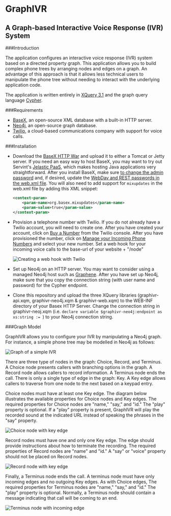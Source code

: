 # GraphIVR
## A Graph-based Interactive Voice Response (IVR) System

###Introduction

The application configures an interactive voice response (IVR) system based on a directed property graph. This application allows you to build complex phone trees by arranging nodes and edges on a graph. An advantage of this approach is that it allows less technical users to manipulate the phone tree without needing to interact with the underlying application code.

The application is written entirely in [XQuery 3.1](https://www.w3.org/TR/xquery-31/) and the graph query language [Cypher](http://www.opencypher.org/).

###Requirements

* [BaseX](http://basex.org/), an open-source XML database with a built-in HTTP server.
* [Neo4j](https://neo4j.com/), an open-source graph database.
* [Twilio](https://www.twilio.com/), a cloud-based communications company with support for voice calls.

###Installation

* Download the [BaseX HTTP War](http://basex.org/products/download/) and upload it to either a Tomcat or Jetty server. If you need an easy way to host BaseX, you may want to try out Servint's [Jelastic PaaS](https://www.servint.net/product/jelastic/), which makes hosting Java applications very straightforward. After you install BaseX, make sure [to change the admin password](http://docs.basex.org/wiki/User_Management) and, if desired, update the [WebDav and REST passwords in the web.xml file](http://docs.basex.org/wiki/Web_Application#Configuration). You will also need to add support for `mixupdates` in the web.xml file by adding this XML snippet:

    ```xml
    <context-param>
        <param-name>org.basex.mixupdates</param-name>
        <param-value>true</param-value>
    </context-param>
    ```  

* Provision a telephone number with Twilio. If you do not already have a Twilio account, you will need to create one. After you have created your account, click on [Buy a Number](https://www.twilio.com/console/phone-numbers/search) from the Twilio console. After you have provisioned the number, click on [Manage your Incoming Phone Numbers](https://www.twilio.com/console/phone-numbers/incoming) and select your new number. Set a web hook for your incoming voice calls to the base-url of your website + "/node"

    ![Creating a web hook with Twilio](http://i.imgur.com/IkXXUQa.png)

* Set up Neo4j on an HTTP server. You may want to consider using a managed Neo4j host such as [Graphene](graphenedb.com). After you have set up Neo4j, make sure that you copy the connection string (with user name and password) for the Cypher endpoint. 

* Clone this repository and upload the three XQuery libraries (graphivr-api.xqm, graphivr-neo4j.xqm & graphivr-web.xqm) to the WEB-INF directory of your Basex HTTP Server. Change the connection string in graphivr-neoj.xqm (i.e. `declare variable $graphivr-neo4j:endpoint as xs:string := `) to your Neo4j connection string.

###Graph Model

GraphIVR allows you to configure your IVR by manipulating a Neo4j graph. For instance, a simple phone tree may be modelled in Neo4j as follows:

![Graph of a simple IVR](http://i.imgur.com/9OqkL2r.png)

There are three type of nodes in the graph: Choice, Record, and Terminus. A Choice node presents callers with branching options in the graph. A Record node allows callers to record information. A Terminus node ends the call. There is only a single type of edge in the graph: Key. A Key edge allows callers to traverse from one node to the next based on a keypad entry. 

Choice nodes must have at least one Key edge. The diagram below illustrates the available properties for Choice nodes and Key edges. The required properties for Choice nodes are "name," "say," and "id." The "play" property is optional. If a "play" property is present, GraphIVR will play the recorded sound at the indicated URL instead of speaking the phrases in the "say" property.

![Choice node with key edge](http://i.imgur.com/tuxl8va.png)

Record nodes must have one and only one Key edge. The edge should provide instructions about how to terminate the recording. The required properties of Record nodes are "name" and "id." A "say" or "voice" property should not be placed on Record nodes.

![Record node with key edge](http://i.imgur.com/okMLPD3.png)

Finally, a Terminus node ends the call. A terminus node must have only incoming edges and no outgoing Key edges. As with Choice edges, The required properties for Terminus nodes are "name," "say," and "id." The "play" property is optional. Normally, a Terminus node should contain a message indicating that call will be coming to an end.

![Terminus node with incoming edge](http://i.imgur.com/nIPiUGM.png)
